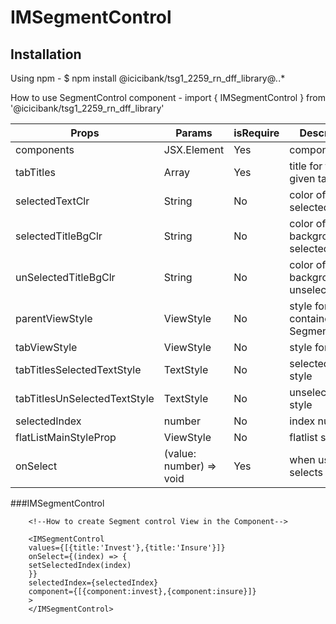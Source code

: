 # IMSegmentControl

## Installation

Using npm -
$ npm install @icicibank/tsg1_2259_rn_dff_library@*.*.*

How to use SegmentControl component -
import { IMSegmentControl } from '@icicibank/tsg1_2259_rn_dff_library'

| Props                         | Params                     | isRequire | Description                              |
| ----------------------------- | -------------------------- | --------- | ---------------------------------------- |
| components                    | JSX.Element                | Yes       | components                               |
| tabTitles                     | Array<flatListObject>      | Yes       | title for the given tabs                 |
| selectedTextClr               | String                     | No        | color of selected text                   |
| selectedTitleBgClr            | String                     | No        | color of background of selected text     |
| unSelectedTitleBgClr          | String                     | No        | color of background of unselected text   |
| parentViewStyle               | ViewStyle                  | No        | style for container of SegmentControl    |
| tabViewStyle                  | ViewStyle                  | No        | style for the tab                        |
| tabTitlesSelectedTextStyle    | TextStyle                  | No        | selected title style                     |
| tabTitlesUnSelectedTextStyle  | TextStyle                  | No        | unselected title style                   |
| selectedIndex                 | number                     | No        | index number                             |
| flatListMainStyleProp         | ViewStyle                  | No        | flatlist style                           |
| onSelect                      | (value: number) => void    | Yes       | when user selects                        |


###IMSegmentControl

        <!--How to create Segment control View in the Component-->

        <IMSegmentControl
        values={[{title:'Invest'},{title:'Insure'}]}
        onSelect={(index) => {
        setSelectedIndex(index)
        }}
        selectedIndex={selectedIndex}
        component={[{component:invest},{component:insure}]}
        >
        </IMSegmentControl>